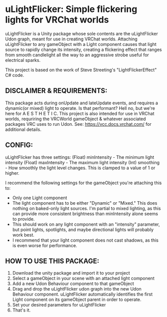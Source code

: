 # uLightFlicker: Simple flickering lights for VRChat worlds

uLightFlicker is a Unity package whose sole contents are the uLightFlicker Udon graph, meant for use in creating VRChat worlds.
Attaching uLightFlicker to any gameObject with a Light component causes that light source to rapidly change its intensity, 
creating a flickering effect that ranges from smooth candlelight all the way to an aggressive strobe useful for electrical sparks.

This project is based on the work of Steve Streeting's "LightFlickerEffect" C# code.

## DISCLAIMER & REQUIREMENTS:
This package acts during onUpdate and lateUpdate events, and requires a dynamic(or mixed) light to operate.
Is that performant? Hell no, but we're here for A E S T H E T I C.
This project is also intended for use in VRChat worlds, requriring the VRCWorld gameObject & whatever associated
packages VRC uses to run Udon. See: https://vcc.docs.vrchat.com/ for additional details.

## CONFIG:
uLightFlicker has three settings:
  (Float) minIntensity - The minimum light intensity
  (Float) maxIntensity - The maximum light intensity
  (Int) smoothing      - How smoothly the light level changes. This is clamped to a value of 1 or higher.

I recommend the following settings for the gameObject you're attaching this to:
- Only one Light component
- The light component has to be either "Dynamic" or "Mixed." This does nothing on baked-only light sources.
  I'm partial to mixed lighting, as this can provide more consistent brightness than minIntensity alone seems to provide.
- This should work on any light component with an "intensity" parameter,
  but point lights, spotlights, and maybe directional lights will probably work best.
- I recommend that your light component does not cast shadows, as this is even worse for performance.

## HOW TO USE THIS PACKAGE:
1. Download the unity package and import it to your project
2. Select a gameObject in your scene with an attached light component
3. Add a new Udon Behaviour component to that gameObject
4. Drag and drop the uLightFlicker udon graph into the new Udon Behaviour component.
   uLightFlicker automatically identifies the first Light component on its gameObject parent in order to operate.
5. Set your desired parameters for uLightFlicker
6. That's it.

